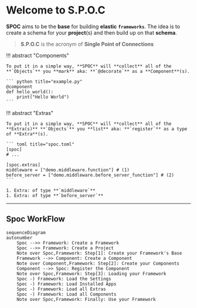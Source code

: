 # Welcome to **S.P.O.C**

**SPOC** aims to be the **base** for building **elastic** **`frameworks`**.
The idea is to create a schema for your **project**(s) and then build up on that **schema**.

> **S.P.O.C** is the acronym of **Single Point of Connections**

<div id="terminal-root" data-termynal></div>

!!! abstract "Components"

    To put it in a simple way, **SPOC** will **collect** all of the **`Objects`** you **mark** aka: **`@decorate`** as a **Component**(s).

    ``` python title="example.py"
    @component
    def hello_world():
        print("Hello World")
    ```

!!! abstract "Extras"

    To put it in a simple way, **SPOC** will **collect** all of the **Extra(s)** **`Objects`** you **list** aka: **`register`** as a type of **Extra**(s).

    ``` toml title="spoc.toml"
    [spoc]
    # ...

    [spoc.extras]
    middleware = ["demo.middleware.function"] # (1)
    before_server = ["demo.middleware.before_server_function"] # (2)
    ```

    1. Extra: of type **`middleware`**
    1. Extra: of type **`before_server`**

---

## Spoc **WorkFlow**

```mermaid
sequenceDiagram
autonumber
    Spoc -->> Framework: Create a Framework
    Spoc -->> Framework: Create a Project
    Note over Spoc,Framework: Step[1]: Create your Framework's Base
    Framework -->> Component: Create a Component
    Note over Component,Framework: Step[2]: Create your Components
    Component -->> Spoc: Register the Component
    Note over Spoc,Framework: Step[3]: Loading your Framework
    Spoc -) Framework: Load the Settings
    Spoc -) Framework: Load Installed Apps
    Spoc -) Framework: Load all Extras
    Spoc -) Framework: Load all Components
    Note over Spoc,Framework: Finally: Use your Framework
```
